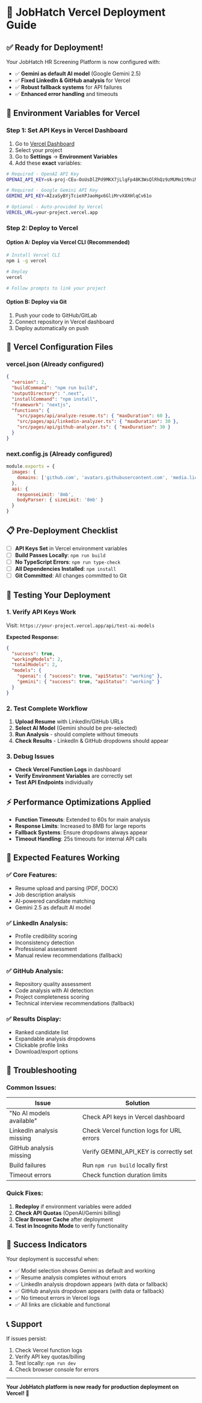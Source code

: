 # 🚀 JobHatch Vercel Deployment Guide

## ✅ **Ready for Deployment!**

Your JobHatch HR Screening Platform is now configured with:
- ✅ **Gemini as default AI model** (Google Gemini 2.5)
- ✅ **Fixed LinkedIn & GitHub analysis** for Vercel
- ✅ **Robust fallback systems** for API failures
- ✅ **Enhanced error handling** and timeouts

## 🔑 **Environment Variables for Vercel**

### **Step 1: Set API Keys in Vercel Dashboard**

1. Go to [Vercel Dashboard](https://vercel.com/dashboard)
2. Select your project
3. Go to **Settings** → **Environment Variables**
4. Add these **exact** variables:

```bash
# Required - OpenAI API Key
OPENAI_API_KEY=sk-proj-CEu-OoUsDlZPd9MKX7jLlgFp48K3WsQlRhQz9zMUMm1tMniM74pw1uXoKe1gks7MpgdITPu5KExnFHwH8u6XzEfXgD8wP_N7uD2WKtz8tLHL8cOJ440xb3btZzIA

# Required - Google Gemini API Key
GEMINI_API_KEY=AIzaSyBYjTcieXPJaoHgx6GliMrvX8XHlqCv61o

# Optional - Auto-provided by Vercel
VERCEL_URL=your-project.vercel.app
```

### **Step 2: Deploy to Vercel**

#### **Option A: Deploy via Vercel CLI** (Recommended)
```bash
# Install Vercel CLI
npm i -g vercel

# Deploy
vercel

# Follow prompts to link your project
```

#### **Option B: Deploy via Git** 
1. Push your code to GitHub/GitLab
2. Connect repository in Vercel dashboard
3. Deploy automatically on push

## 🔧 **Vercel Configuration Files**

### **vercel.json** (Already configured)
```json
{
  "version": 2,
  "buildCommand": "npm run build",
  "outputDirectory": ".next",
  "installCommand": "npm install",
  "framework": "nextjs",
  "functions": {
    "src/pages/api/analyze-resume.ts": { "maxDuration": 60 },
    "src/pages/api/linkedin-analyzer.ts": { "maxDuration": 30 },
    "src/pages/api/github-analyzer.ts": { "maxDuration": 30 }
  }
}
```

### **next.config.js** (Already configured)
```javascript
module.exports = {
  images: {
    domains: ['github.com', 'avatars.githubusercontent.com', 'media.licdn.com'],
  },
  api: {
    responseLimit: '8mb',
    bodyParser: { sizeLimit: '8mb' }
  }
}
```

## 📋 **Pre-Deployment Checklist**

- [ ] **API Keys Set** in Vercel environment variables
- [ ] **Build Passes Locally**: `npm run build`
- [ ] **No TypeScript Errors**: `npm run type-check`
- [ ] **All Dependencies Installed**: `npm install`
- [ ] **Git Committed**: All changes committed to Git

## 🧪 **Testing Your Deployment**

### **1. Verify API Keys Work**
Visit: `https://your-project.vercel.app/api/test-ai-models`

**Expected Response:**
```json
{
  "success": true,
  "workingModels": 2,
  "totalModels": 2,
  "models": {
    "openai": { "success": true, "apiStatus": "working" },
    "gemini": { "success": true, "apiStatus": "working" }
  }
}
```

### **2. Test Complete Workflow**
1. **Upload Resume** with LinkedIn/GitHub URLs
2. **Select AI Model** (Gemini should be pre-selected)
3. **Run Analysis** - should complete without timeouts
4. **Check Results** - LinkedIn & GitHub dropdowns should appear

### **3. Debug Issues**
- **Check Vercel Function Logs** in dashboard
- **Verify Environment Variables** are correctly set
- **Test API Endpoints** individually

## ⚡ **Performance Optimizations Applied**

- **Function Timeouts**: Extended to 60s for main analysis
- **Response Limits**: Increased to 8MB for large reports
- **Fallback Systems**: Ensure dropdowns always appear
- **Timeout Handling**: 25s timeouts for internal API calls

## 🎯 **Expected Features Working**

### **✅ Core Features:**
- Resume upload and parsing (PDF, DOCX)
- Job description analysis
- AI-powered candidate matching
- Gemini 2.5 as default AI model

### **✅ LinkedIn Analysis:**
- Profile credibility scoring
- Inconsistency detection
- Professional assessment
- Manual review recommendations (fallback)

### **✅ GitHub Analysis:**
- Repository quality assessment
- Code analysis with AI detection
- Project completeness scoring
- Technical interview recommendations (fallback)

### **✅ Results Display:**
- Ranked candidate list
- Expandable analysis dropdowns
- Clickable profile links
- Download/export options

## 🚨 **Troubleshooting**

### **Common Issues:**

| Issue | Solution |
|-------|----------|
| "No AI models available" | Check API keys in Vercel dashboard |
| LinkedIn analysis missing | Check Vercel function logs for URL errors |
| GitHub analysis missing | Verify GEMINI_API_KEY is correctly set |
| Build failures | Run `npm run build` locally first |
| Timeout errors | Check function duration limits |

### **Quick Fixes:**
1. **Redeploy** if environment variables were added
2. **Check API Quotas** (OpenAI/Gemini billing)
3. **Clear Browser Cache** after deployment
4. **Test in Incognito Mode** to verify functionality

## 🎉 **Success Indicators**

Your deployment is successful when:
- ✅ Model selection shows Gemini as default and working
- ✅ Resume analysis completes without errors
- ✅ LinkedIn analysis dropdown appears (with data or fallback)
- ✅ GitHub analysis dropdown appears (with data or fallback)
- ✅ No timeout errors in Vercel logs
- ✅ All links are clickable and functional

## 📞 **Support**

If issues persist:
1. Check Vercel function logs
2. Verify API key quotas/billing
3. Test locally: `npm run dev`
4. Check browser console for errors

---

**Your JobHatch platform is now ready for production deployment on Vercel! 🚀**